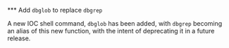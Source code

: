 *** Add `dbglob` to replace `dbgrep`

A new IOC shell command, `dbglob` has been added, with `dbgrep` becoming
an alias of this new function, with the intent of deprecating it in a
future release.
